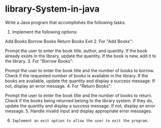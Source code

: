 # library-System-in-java

Write a Java program that accomplishes the following tasks:

1. Implement the following options:

Add Books
Borrow Books
Return Books
Exit
2.     For "Add Books":

Prompt the user to enter the book title, author, and quantity.
If the book already exists in the library, update the quantity.
If the book is new, add it to the library.
3.     For "Borrow Books":

Prompt the user to enter the book title and the number of books to borrow.
Check if the requested number of books is available in the library.
If the books are available, update the quantity and display a success message.
If not, display an error message.
4.     For "Return Books":

Prompt the user to enter the book title and the number of books to return.
Check if the books being returned belong to the library system.
If they do, update the quantity and display a success message.
If not, display an error message.
5.     Handle invalid input and display appropriate error messages.

6.     Implement an exit option to allow the user to exit the program.
